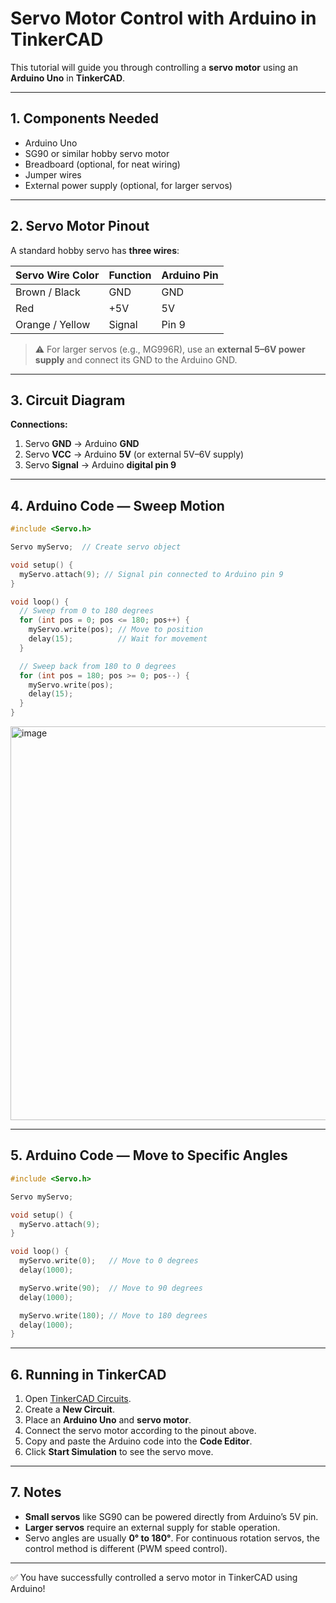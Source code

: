 # Servo Motor Control with Arduino in TinkerCAD

This tutorial will guide you through controlling a **servo motor** using an **Arduino Uno** in **TinkerCAD**.

---

## 1. Components Needed

- Arduino Uno
- SG90 or similar hobby servo motor
- Breadboard (optional, for neat wiring)
- Jumper wires
- External power supply (optional, for larger servos)

---

## 2. Servo Motor Pinout

A standard hobby servo has **three wires**:

| Servo Wire Color | Function  | Arduino Pin |
|------------------|-----------|-------------|
| Brown / Black    | GND       | GND         |
| Red              | +5V       | 5V          |
| Orange / Yellow  | Signal    | Pin 9       |

> ⚠️ For larger servos (e.g., MG996R), use an **external 5–6V power supply** and connect its GND to the Arduino GND.

---

## 3. Circuit Diagram

**Connections:**

1. Servo **GND** → Arduino **GND**  
2. Servo **VCC** → Arduino **5V** (or external 5V–6V supply)  
3. Servo **Signal** → Arduino **digital pin 9**  

---

## 4. Arduino Code — Sweep Motion

```cpp
#include <Servo.h>

Servo myServo;  // Create servo object

void setup() {
  myServo.attach(9); // Signal pin connected to Arduino pin 9
}

void loop() {
  // Sweep from 0 to 180 degrees
  for (int pos = 0; pos <= 180; pos++) {
    myServo.write(pos); // Move to position
    delay(15);          // Wait for movement
  }

  // Sweep back from 180 to 0 degrees
  for (int pos = 180; pos >= 0; pos--) {
    myServo.write(pos);
    delay(15);
  }
}
```

<img width="1117" height="630" alt="image" src="https://github.com/user-attachments/assets/ac8d0a7b-e2e7-4a5a-bbf6-ad1832b19aed" />


---

## 5. Arduino Code — Move to Specific Angles

```cpp
#include <Servo.h>

Servo myServo;

void setup() {
  myServo.attach(9);
}

void loop() {
  myServo.write(0);   // Move to 0 degrees
  delay(1000);

  myServo.write(90);  // Move to 90 degrees
  delay(1000);

  myServo.write(180); // Move to 180 degrees
  delay(1000);
}
```

---

## 6. Running in TinkerCAD

1. Open [TinkerCAD Circuits](https://www.tinkercad.com/circuits).
2. Create a **New Circuit**.
3. Place an **Arduino Uno** and **servo motor**.
4. Connect the servo motor according to the pinout above.
5. Copy and paste the Arduino code into the **Code Editor**.
6. Click **Start Simulation** to see the servo move.

---

## 7. Notes

- **Small servos** like SG90 can be powered directly from Arduino’s 5V pin.
- **Larger servos** require an external supply for stable operation.
- Servo angles are usually **0° to 180°**. For continuous rotation servos, the control method is different (PWM speed control).

---

✅ You have successfully controlled a servo motor in TinkerCAD using Arduino!
